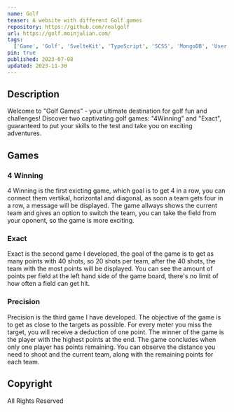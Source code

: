 ```yaml
---
name: Golf
teaser: A website with different Golf games
repository: https://github.com/realgolf
url: https://golf.moinjulian.com/
tags:
  ['Game', 'Golf', 'SvelteKit', 'TypeScript', 'SCSS', 'MongoDB', 'User Authentication', 'Monorepo']
pin: true
published: 2023-07-08
updated: 2023-11-30
---
```


## Description

Welcome to "Golf Games" - your ultimate destination for golf fun and
challenges! Discover two captivating golf games: "4Winning" and "Exact",
guaranteed to put your skills to the test and take you on exciting
adventures.

## Games

### 4 Winning

4 Winning is the first exicting game, which goal is to get 4 in a row, you
can connect them vertikal, horizontal and diagonal, as soon a team gets four
in a row, a message will be displayed. The game allways shows the current
team and gives an option to switch the team, you can take the field from
your oponent, so the game is more exciting.

### Exact

Exact is the second game I developed, the goal of the game is to get as many
points with 40 shots, so 20 shots per team, after the 40 shots, the team
with the most points will be displayed. You can see the amount of points per
field at the left hand side of the game board, there's no limit of how often
a field can get hit.

### Precision

Precision is the third game I have developed. The objective of the game is
to get as close to the targets as possible. For every meter you miss the
target, you will receive a deduction of one point. The winner of the game is
the player with the highest points at the end. The game concludes when only
one player has points remaining. You can observe the distance you need to
shoot and the current team, along with the remaining points for each team.

## Copyright

All Rights Reserved
